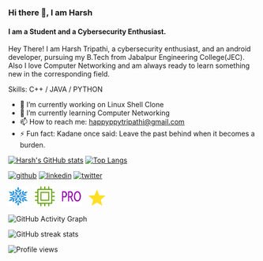 ### Hi there 👋, I am Harsh
#### I am a Student and a Cybersecurity Enthusiast.
Hey There! I am Harsh Tripathi, a cybersecurity enthusiast, and an android developer, pursuing my B.Tech from Jabalpur Engineering College(JEC). Also I love Computer Networking and am always ready to learn something new in the corresponding field.

Skills: C++ / JAVA / PYTHON 

- 🔭 I’m currently working on Linux Shell Clone 
- 🌱 I’m currently learning Computer Networking 
- 📫 How to reach me: happyppytripathi@gmail.com 
- ⚡ Fun fact: Kadane once said: Leave the past behind when it becomes a burden. 


[![Harsh's GitHub stats](https://github-readme-stats.vercel.app/api?username=happy-t&show_icons=true&theme=radical)](https://github.com/anuraghazra/github-readme-stats)  [![Top Langs](https://github-readme-stats.vercel.app/api/top-langs/?username=happy-t&layout=compact&theme=radical)](https://github.com/anuraghazra/github-readme-stats)

[<img src='https://cdn.jsdelivr.net/npm/simple-icons@3.0.1/icons/github.svg' alt='github' height='40'>](https://github.com/happy-t)  [<img src='https://cdn.jsdelivr.net/npm/simple-icons@3.0.1/icons/linkedin.svg' alt='linkedin' height='40'>](https://www.linkedin.com/in/harsh-tripathi-3a603417a/)  [<img src='https://cdn.jsdelivr.net/npm/simple-icons@3.0.1/icons/twitter.svg' alt='twitter' height='40'>](https://twitter.com/Happy_2008_)  

<a href='https://archiveprogram.github.com/'><img src='https://raw.githubusercontent.com/acervenky/animated-github-badges/master/assets/acbadge.gif' width='40' height='40'></a> <a href='https://docs.github.com/en/developers'><img src='https://raw.githubusercontent.com/acervenky/animated-github-badges/master/assets/devbadge.gif' width='40' height='40'></a> <a href='https://github.com/pricing'><img src='https://raw.githubusercontent.com/acervenky/animated-github-badges/master/assets/pro.gif' width='40' height='40'></a> <a href='https://stars.github.com/'><img src='https://raw.githubusercontent.com/acervenky/animated-github-badges/master/assets/starbadge.gif' width='35' height='35'></a> 

![GitHub Activity Graph](https://activity-graph.herokuapp.com/graph?username=happy-t)  

![GitHub streak stats](https://github-readme-streak-stats.herokuapp.com/?user=happy-t)  

![Profile views](https://gpvc.arturio.dev/happy-t)  
